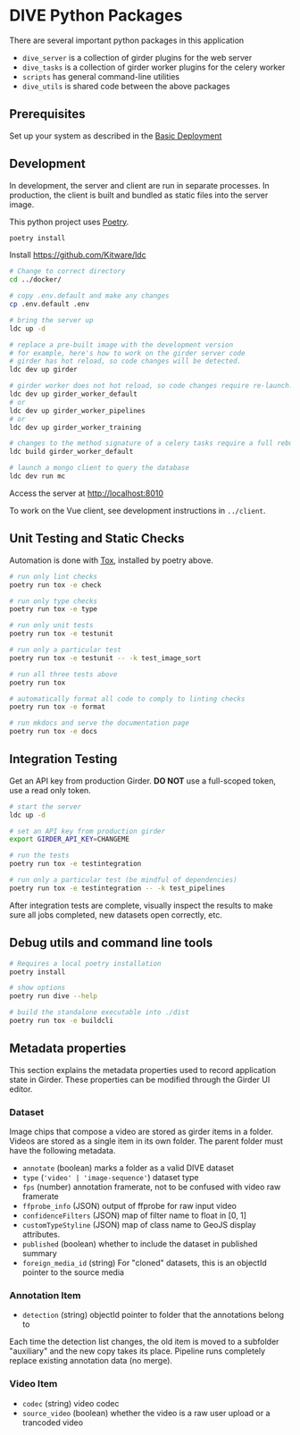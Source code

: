 # DIVE Python Packages

There are several important python packages in this application

* `dive_server` is a collection of girder plugins for the web server
* `dive_tasks` is a collection of girder worker plugins for the celery worker
* `scripts` has general command-line utilities
* `dive_utils` is shared code between the above packages

## Prerequisites

Set up your system as described in the [Basic Deployment](https://kitware.github.io/dive/Deployment-Docker-Compose/)

## Development

In development, the server and client are run in separate processes.  In production, the client is built and bundled as static files into the server image.

This python project uses [Poetry](https://python-poetry.org/).

```bash
poetry install
```

Install <https://github.com/Kitware/ldc>

```bash
# Change to correct directory
cd ../docker/

# copy .env.default and make any changes
cp .env.default .env

# bring the server up
ldc up -d

# replace a pre-built image with the development version
# for example, here's how to work on the girder server code
# girder has hot reload, so code changes will be detected.
ldc dev up girder

# girder worker does not hot reload, so code changes require re-launch.
ldc dev up girder_worker_default
# or
ldc dev up girder_worker_pipelines
# or
ldc dev up girder_worker_training

# changes to the method signature of a celery tasks require a full rebuild
ldc build girder_worker_default

# launch a mongo client to query the database
ldc dev run mc
```

Access the server at <http://localhost:8010>

To work on the Vue client, see development instructions in `../client`.

## Unit Testing and Static Checks

Automation is done with [Tox](https://pypi.org/project/tox/), installed by poetry above.

```bash
# run only lint checks
poetry run tox -e check

# run only type checks
poetry run tox -e type

# run only unit tests
poetry run tox -e testunit

# run only a particular test
poetry run tox -e testunit -- -k test_image_sort

# run all three tests above
poetry run tox

# automatically format all code to comply to linting checks
poetry run tox -e format

# run mkdocs and serve the documentation page
poetry run tox -e docs
```

## Integration Testing

Get an API key from production Girder. **DO NOT** use a full-scoped token, use a read only token.

```bash
# start the server
ldc up -d

# set an API key from production girder
export GIRDER_API_KEY=CHANGEME

# run the tests
poetry run tox -e testintegration

# run only a particular test (be mindful of dependencies)
poetry run tox -e testintegration -- -k test_pipelines
```

After integration tests are complete, visually inspect the results to make sure all jobs completed, new datasets open correctly, etc.

## Debug utils and command line tools

``` bash
# Requires a local poetry installation
poetry install

# show options
poetry run dive --help

# build the standalone executable into ./dist
poetry run tox -e buildcli
```

## Metadata properties

This section explains the metadata properties used to record application state in Girder.  These properties can be modified through the Girder UI editor.

### Dataset

Image chips that compose a video are stored as girder items in a folder.  Videos are stored as a single item in its own folder.  The parent folder must have the following metadata.

* `annotate` (boolean) marks a folder as a valid DIVE dataset
* `type` (`'video' | 'image-sequence'`) dataset type
* `fps` (number) annotation framerate, not to be confused with video raw framerate
* `ffprobe_info` (JSON) output of ffprobe for raw input video
* `confidenceFilters` (JSON) map of filter name to float in [0, 1]
* `customTypeStyline` (JSON) map of class name to GeoJS display attributes.
* `published` (boolean) whether to include the dataset in published summary
* `foreign_media_id` (string) For "cloned" datasets, this is an objectId pointer to the source media

### Annotation Item

* `detection` (string) objectId pointer to folder that the annotations belong to

Each time the detection list changes, the old item is moved to a subfolder "auxiliary" and the new copy takes its place.  Pipeline runs completely replace existing annotation data (no merge).

### Video Item

* `codec` (string) video codec
* `source_video` (boolean) whether the video is a raw user upload or a trancoded video
